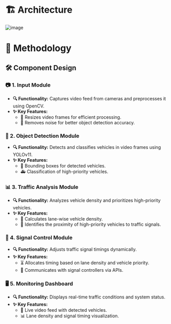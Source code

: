 # 🏗️ Architecture
![image](https://github.com/user-attachments/assets/7816ffcd-59ed-4724-94b4-95927375a459)

# 🚀 Methodology

## 🛠️ Component Design

### 📷 1. Input Module
- **🔍 Functionality:** Captures video feed from cameras and preprocesses it using OpenCV.
- **✨ Key Features:**
  - 📏 Resizes video frames for efficient processing.
  - 🛑 Removes noise for better object detection accuracy.

### 🔎 2. Object Detection Module
- **🔍 Functionality:** Detects and classifies vehicles in video frames using YOLOv11.
- **✨ Key Features:**
  - 🎯 Bounding boxes for detected vehicles.
  - 🚑 Classification of high-priority vehicles.

### 📊 3. Traffic Analysis Module
- **🔍 Functionality:** Analyzes vehicle density and prioritizes high-priority vehicles.
- **✨ Key Features:**
  - 🚦 Calculates lane-wise vehicle density.
  - 📍 Identifies the proximity of high-priority vehicles to traffic signals.

### 🚦 4. Signal Control Module
- **🔍 Functionality:** Adjusts traffic signal timings dynamically.
- **✨ Key Features:**
  - ⏳ Allocates timing based on lane density and vehicle priority.
  - 🔗 Communicates with signal controllers via APIs.

### 🖥️ 5. Monitoring Dashboard
- **🔍 Functionality:** Displays real-time traffic conditions and system status.
- **✨ Key Features:**
  - 🎥 Live video feed with detected vehicles.
  - 📊 Lane density and signal timing visualization.


